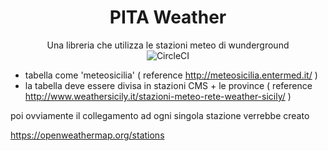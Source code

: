 
<div align="center">
  <h1>PITA Weather</h1>
  <div>Una libreria che utilizza le stazioni meteo di wunderground<br></div>
  <img src="https://circleci.com/gh/irsooti/pita-weather.svg?style=svg" alt="CircleCI" />
  
</div>


- tabella come 'meteosicilia' ( reference http://meteosicilia.entermed.it/ )
- la tabella deve essere divisa in stazioni CMS + le province ( reference http://www.weathersicily.it/stazioni-meteo-rete-weather-sicily/ )

poi ovviamente il collegamento ad ogni singola stazione verrebbe creato

https://openweathermap.org/stations
